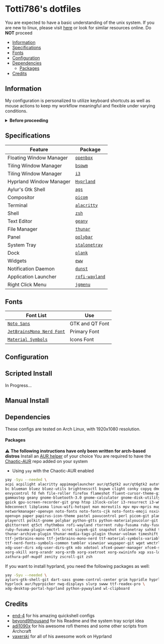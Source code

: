 # Totti786's dotfiles

You are expected to have a basic understanding of the unix system. If you are new to linux, please visit [here](https://linuxjourney.com/lesson/the-shell) or look for similar resources online. Do **NOT** proceed

- [Information](#information)
- [Specifications](#specifications)
- [Fonts](#fonts)
- [Configuration](#configuration)
- [Dependencies](#dependencies)
  - [Packages](#packages)
- [Credits](#credits)

## Information

My configuration is personalized to utilize keyboard shortcuts as well as mouse actions to keep my workflow meaningful and flexible under varying conditions.

<details close>
  <summary><b>Before proceeding</b></summary>
  
  - This readme is still a work in progress. Please open an issue for queries beyond its scope
  - All the visual config parameters have been written for a [resolution](https://wiki.archlinux.org/title/Xrandr) of 1920x1080 pixels
  - Non GUI apps will need to be configured manually to be correctly displayed in lower/higher resolutions
  - Please read the [man-page](https://wiki.archlinux.org/title/Man_page) for an app before asking specific questions not addressed here

</details>

## Specifications

| Feature                | Package                                                 |
| --------------------   | ------------------------------------------------------- |
| Floating Window Manager| [`openbox`](https://github.com/danakj/openbox)          |
| Tiling Window Manager  | [`bspwm`](https://github.com/baskerville/bspwm)         |
| Tiling Window Manager  | [`i3`](https://github.com/i3/i3)					       |
| Hyprland Window Manager| [`Hyprland`](https://github.com/hyprwm/Hyprland)		   |
| Aylur's Gtk Shell		 | [`ags`](https://github.com/Aylur/ags)				   |
| Compositor             | [`picom`](https://github.com/yshui/picom)  			   |
| Terminal               | [`alacritty`](https://github.com/alacritty/alacritty)   |
| Shell                  | [`zsh`](https://www.zsh.org/)                           |
| Text Editor      		 | [`geany`](https://github.com/geany/geany)               |
| File Manager    		 | [`thunar`](https://github.com/xfce-mirror/thunar)       |
| Panel                  | [`polybar`](https://github.com/polybar/polybar)         |
| System Tray            | [`stalonetray`](https://github.com/kolbusa/stalonetray) |
| Dock                   | [`plank`](https://github.com/ricotz/plank)              |
| Widgets                | [`eww`](https://github.com/elkowar/eww)       	       |
| Notification Daemon    | [`dunst`](https://github.com/dunst-project/dunst)       |
| Application Launcher   | [`rofi-wayland`](https://github.com/lbonn/rofi)         |
| Right Click Menu       | [`jgmenu`](https://github.com/johanmalm/jgmenu)         |

## Fonts

| Font List																				| Use                 |
| ------------------------------------------------------------------------------------- | ------------------- |
| [`Noto Sans`](https://fonts.google.com/noto)											| GTK and QT Font     |
| [`JetBrainsMono Nerd Font`](https://github.com/jtbx/jetbrainsmono-nerdfont)			| Primary Font        |
| [`Material Symbols`](https://github.com/google/material-design-icons)					| Icons Font          |

## Configuration

## Scripted Install

In Progress...

## Manual Install

## Dependencies

These configs are tested on Arch Linux, with 1920x1080 resolution.

#### Packages

:warning: **The following instructions have only been written for arch-based distros**
Install an [AUR helper](https://wiki.archlinux.org/title/AUR_helpers) of your choice
You are required to have the [Chaotic-AUR](https://aur.chaotic.cx/) repo added on your system
- Using `yay` with the Chaotic-AUR enabled

```bash
yay -Syu --needed \
acpi acpilight alacritty appimagelauncher aur/qt5gtk2 aur/qt6gtk2 autotiling axel base-devel \
bc blueman bluez bluez-utils brightnessctl bspwm clight conky copyq dmenu drawing dunst \
envycontrol fd feh file-roller firefox flameshot fluent-cursor-theme-git font-manager fzf \
gammastep geany gnome-bluetooth-3.0 gnome-calculator gnome-disk-utility gnome-epub-thumbnailer \
gpick gpu-screen-recorder-git grep htop i3lock-color i3-resurrect i3-wm imagemagick jgmenu jq \
kdeconnect libplasma linux-wifi-hotspot man moreutils mpv mpv-mpris mugshot ncdu network-manager-applet \
networkmanager-openvpn noto-fonts noto-fonts-cjk noto-fonts-emoji nsxiv nvtop obconf openbox openssh \
openvpn paper papirus-icon-theme pastel pavucontrol perl picom-git plank plasma-browser-integration \
playerctl polkit-gnome polybar python-gtts python-materialyoucolor-git python-pipx python-wheel \
qbittorrent qt5ct rhythmbox rofi-wayland rtorrent ruby-fusuma ruby-fusuma-plugin-sendkey \
ruby-fusuma-plugin-wmctrl scrot sioyek-git snapshot stalonetray sxhkd termdown thunar \
thunar-archive-plugin thunar-media-tags-plugin thunar-volman timeshift translate-shell \
ttf-jetbrains-mono ttf-jetbrains-mono-nerd ttf-material-symbols-variable-git ttf-nerd-fonts-symbols \
ttf-nerd-fonts-symbols-common tumbler viewnior waypaper-git wget wmctrl xcape xclip xdg-autostart \
xdg-user-dirs xdg-user-dirs-gtk xdo xdotool xfce4-power-manager xfce4-settings xiccd xorg-xdpyinfo \
xorg-xkill xorg-xrandr xorg-xrdb xorg-xsetroot xorg-xwininfo xqp xss-lock yad ytfzf zathura zathura-cb \
zathura-pdf-mupdf zenity zscroll-git zsh 

```
If you want to install hyprland, you need the following packages as well:

```bash
yay -Syu --needed \
aylurs-gtk-shell-git dart-sass gnome-control-center grim hypridle hyprland \
hyprlock aur/hyprpicker nwg-displays slurp swww ttf-readex-pro \
xdg-desktop-portal-hyprland python-pywayland wl-clipboard
```

## Credits
- [end-4](https://github.com/end-4) for his amazing quickshell configs
- [beyond9thousand](https://github.com/beyond9thousand) for his Readme and the system tray script idea
- [adi1090x](https://github.com/adi1090x) for his awesome rofi themes and some other scripts from Archcraft
- [vaxerski](https://github.com/vaxerski) for all of his awesome work on Hyprland
